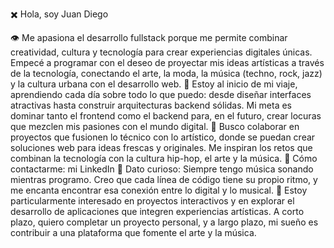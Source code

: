 ✖️ Hola, soy Juan Diego

👁️ Me apasiona el desarrollo fullstack porque me permite combinar creatividad, cultura y tecnología para crear experiencias digitales únicas. Empecé a programar con el deseo de proyectar mis ideas artísticas a través de la tecnología, conectando el arte, la moda, la música (techno, rock, jazz) y la cultura urbana con el desarrollo web.
🎯 Estoy al inicio de mi viaje, aprendiendo cada día sobre todo lo que puedo: desde diseñar interfaces atractivas hasta construir arquitecturas backend sólidas. Mi meta es dominar tanto el frontend como el backend para, en el futuro, crear locuras que mezclen mis pasiones con el mundo digital.
🔗 Busco colaborar en proyectos que fusionen lo técnico con lo artístico, donde se puedan crear soluciones web para ideas frescas y originales. Me inspiran los retos que combinan la tecnología con la cultura hip-hop, el arte y la música.
📲 Cómo contactarme: mi LinkedIn
🖤 Dato curioso: Siempre tengo música sonando mientras programo. Creo que cada línea de código tiene su propio ritmo, y me encanta encontrar esa conexión entre lo digital y lo musical.
🚀 Estoy particularmente interesado en proyectos interactivos y en explorar el desarrollo de aplicaciones que integren experiencias artísticas. A corto plazo, quiero completar un proyecto personal, y a largo plazo, mi sueño es contribuir a una plataforma que fomente el arte y la música.
